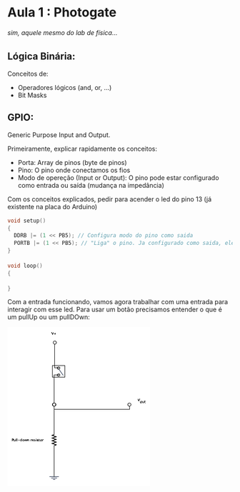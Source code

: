 # Aula 1 : Photogate
###### sim, aquele mesmo do lab de física...

## Lógica Binária:
  
  Conceitos de:
  * Operadores lógicos (and, or, ...)
  * Bit Masks

## GPIO:

  Generic Purpose Input and Output.
  
  Primeiramente, explicar rapidamente os conceitos:
  * Porta: Array de pinos (byte de pinos)
  * Pino: O pino onde conectamos os fios
  * Modo de opereção (Input or Output): O pino pode estar configurado como entrada ou saída (mudança na impedância)
  
  Com os conceitos explicados, pedir para acender o led do pino 13 (já existente na placa do Arduino)
  
```c
void setup()
{
  DDRB |= (1 << PB5); // Configura modo do pino como saida
  PORTB |= (1 << PB5); // "Liga" o pino. Ja configurado como saida, ele pode estar "ligado" ou "desligado"
}

void loop()
{
  
}
```

  Com a entrada funcionando, vamos agora trabalhar com uma entrada para interagir com esse led.
  Para usar um botão precisamos entender o que é um pullUp ou um pullDOwn:
  
  ![alt tag](./PDCircuit.gif)